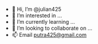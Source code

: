 - 👋 Hi, I’m @julian425
- 👀 I’m interested in ...
- 🌱 I’m currently learning ...
- 💞️ I’m looking to collaborate on ...
- 📫 Email putra425@gmail.com

<!---
julian425/julian425 is a ✨ special ✨ repository because its `README.md` (this file) appears on your GitHub profile.
You can click the Preview link to take a look at your changes.
--->
